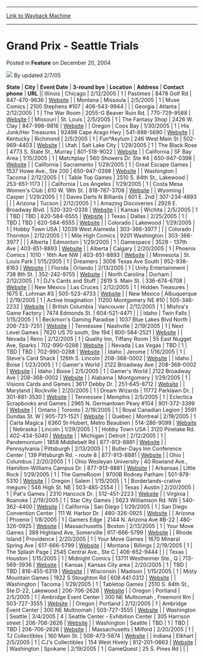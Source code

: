 
---
[Link to Wayback Machine](https://web.archive.org/web/20211027061253/https://magic.wizards.com/en/articles/archive/feature/grand-prix-seattle-trials-2004-12-20)

[_metadata_:author]:- "updated 2-7-05"
[_metadata_:description]:- "StateCityEvent Date3-round byeLocationAddressContact phoneURLIllinoisChicago2/12/20051Pastimes8478 Golf Rd847-470-9636WebsiteMontanaMissoula2/5/20051Muse Comics2100 Stephens #107406-543-9944GeorgiaAtlanta2/12/20051The War Room2055-G Beaver Ruin Rd.770-729-9588WebsiteMissouriSt. Louis2/5/20051The Fantasy Shop2426 W. Clay847-998-9816WebsiteOregonCoos Bay1/30/20051His Junk/Her"
[_metadata_:generator]:- "Drupal 7 (http://drupal.org)"
[_metadata_:publish_date]:- "2004-12-20"
[_metadata_:title]:- "Grand Prix - Seattle Trials"
[_metadata_:wayback_capture_timestamp]:- "2021-10-27 06:12:53+00:00"
[_metadata_:wayback_raw_url]:- "https://web.archive.org/web/20211027061253id_/https://magic.wizards.com/en/articles/archive/feature/grand-prix-seattle-trials-2004-12-20"
[_metadata_:wayback_url]:- "https://magic.wizards.com/en/articles/archive/feature/grand-prix-seattle-trials-2004-12-20"
---


Grand Prix - Seattle Trials
===========================



 Posted in **Feature**
 on December 20, 2004 






![](https://media.magic.wizards.com/styles/auth_small/public/generic-avatar-150_430.png)
By updated 2/7/05













 **State** | **City** | **Event Date** | **3-round bye** | **Location** | **Address** | **Contact phone** | **URL** || Illinois | Chicago | 2/12/2005 | 1 | Pastimes | 8478 Golf Rd | 847-470-9636 | [Website](http://www.pastimes.net) |
| Montana | Missoula | 2/5/2005 | 1 | Muse Comics | 2100 Stephens #107 | 406-543-9944 |  |
| Georgia | Atlanta | 2/12/2005 | 1 | The War Room | 2055-G Beaver Ruin Rd. | 770-729-9588 | [Website](http://www.southeastmagic.com) |
| Missouri | St. Louis | 2/5/2005 | 1 | The Fantasy Shop | 2426 W. Clay | 847-998-9816 | [Website](http://www.moyevents.com/) |
| Oregon | Coos Bay | 1/30/2005 | 1 | His Junk/Her Treasures | 92498 Cape Arago Hwy | 541-888-5690 | [Website](http://home.earthlink.net/~deschbil2/webpage.html) |
| Kentucky | Richmond | 2/5/2005 | 1 | Fun\*Asylum | 246 West Main St | 502-969-4403 | [Website](http://www.bluegrassmagic.com) |
| Utah | Salt Lake City | 1/29/2005 | 1 | The Black Rose | 4773 S. State St., Murray | 801-518-9022 | [Website](http://www.theblackrose.com) |
| California | SF Bay Area | 1/15/2005 | 1 | Matchplay | 560 Showers Dr. Ste #4 | 650-947-0398 | [Website](http://www.matchplay.com) |
| California | Sacramento | 1/29/2005 | 1 | Great Escape Games | 1537 Howe Ave., Ste 200 | 650-947-0398 | [Website](http://www.matchplay.com) |
| Washington | Tacoma | 2/12/2005 | 1 | Table Top Games | 2510 S. 84th St., Lakewood | 253-651-1173 |  |
| California | Los Angeles | 1/29/2005 | 1 | Costa Mesa Women's Club | 610 W. 18th St. | 818-787-3708 | [Website](http://www.aztlan-promotions.com) |
| Wyoming | Casper | 1/29/2005 | 1 | Daves Darts N Billiards | 601 E. 2nd  | 307-234-4893 |  |
| Arizona | Tucson | 2/12/2005 | 1 | Amazing Discoveries | 2928 E. Broadway Blvd. | 520-320-0338 | [Website](http://www.amazing-discoveries.com%20) |
| Kansas | Wichita | 2/5/2005 | 1 | TBD | TBD | 620-584-6555 | [Website](http://www.aussiefox.com) |
| Texas | Dallas | 2/25/2005 | 1 | TBD | TBD | 620-584-6555 | [Website](http://www.aussiefox.com) |
| Colorado | Lakewood | 1/29/2005 | 1 | Hobby Town USA | 12039 West Alameda | 303-366-3977 |  |
| Colorado | Thornton | 2/12/2005 | 1 | Mile High Comics | 9201 Washington | 303-366-3977 |  |
| Alberta | Edmonton | 1/29/2005 | 1 | Gamespace | 3528 - 137th Ave | 403-851-8893 | [Website](http://www.magiccan.com) |
| Alberta | Calgary | 2/20/2005 | 1 | Phoenix Comics | 1010 - 16th Ave NW | 403-851-8893 | [Website](http://www.magiccan.com) |
| Minnesota | St. Louis Park | 1/15/2005 | 1 | Dreamers  | 3008 Texas Ave South | 952-938-8163 | [Website](http://www.nggnet.com/dreamers) |
| Florida | Orlando | 2/13/2005 | 1 | Unity Entertainment | 738 8th St.  | 352-242-9755 | [Website](http://www.unityentertainment.net) |
| North Carolina | Durham | 2/12/2005 | 1 | DJ's Cards and Stuff | 2619 S. Main St. | 336-674-6708 | [Website](http://www.baileyscollectibles.com) |
| New Mexico | Las Cruces | 2/12/2005 | 1 | Hidden Treasures | 1675 E. Lohman #3 | 505-523-4733 | [Website](http://www.zianet.com/jfinstrom) |
| New Mexico | Albuquerque | 2/19/2005 | 1 | Active Imagination | 11200 Montgomery NE #10 | 505-346-2232 | [Website](http://www.aigamestore.com) |
| British Columbia | Vancouver | 2/12/2005 | 1 | Mishra's Game Factory | 7474 Edmonds St. | 604-521-4471 |  |
| Idaho | Twin Falls | 1/15/2005 | 1 | Beckmon's Gaming Paradise | 1037 Blue Lakes Blvd North | 208-733-7251 | [Website](http://www.beckmonscards.com) |
| Tennessee | Nashville | 2/19/2005 | 1 | Next Level Games | 7620 US 70 south, Ste 194 | 800-584-2521 | [Website](http://www.flybyniteevents.com) |
| Nevada | Reno | 2/12/2005 | 1 | Quality Inn, Tiffany Room | 55 East Nugget Ave, Sparks | 702-990-0288 | [Website](http://www.ptegames.com) |
| Nevada | Las Vegas | TBD | 1 | TBD | TBD | 702-990-0288 | [Website](http://www.ptegames.com) |
| Idaho | Jerome | 1/16/2005 | 1 | Steve's Card Shack | 126th S. Lincoln | 208-368-0002 | [Website](http://myweb.cableone.net/somerent/boisemagic/) |
| Idaho | Boise | 1/23/2005 | 1 | Gamer's World | 2122 Broadway Ave | 208-368-0002 | [Website](http://myweb.cableone.net/somerent/boisemagic/) |
| Idaho | Boise | 2/5/2005 | 1 | Gamer's World | 2122 Broadway Ave | 208-368-0002 | [Website](http://myweb.cableone.net/somerent/boisemagic/) |
| Alabama | Montgomery | 1/29/2005 | 1 | Visions Cards and Games | 3617 Debby Dr. | 251-645-8712 | [Website](http://www.groundzeromobile.com) |
| Maryland | Rockville | 2/20/2005 | 1 | Dream Wizards | 11772 Parklawn Dr. | 301-881-3530 | [Website](http://www.dreamwizards.com) |
| Tennessee | Memphis | 2/5/2005 | 1 | Eclectica Scrapbooks and Games | 2965 N. Germantown Pkwy #104 | 901-372-3399 | [Website](http://www.Comixnstuff.com) |
| Ontario | Toronto | 2/19/2005 | 1 | Royal Canadian Legion | 3591 Dundas St. W | 905-721-1521 | [Website](http://www.skyfoxgames.com) |
| Quebec | Montreal | 2/19/2005 | 1 | Carta Magica | 6360 St-Hubert, Metro Beaubien | 514-286-9099 | [Website](http://www.cartamagica.com/) |
| Nebraska | Lincoln | 1/29/2005 | 1 | Hobby Town USA | 3120 Pinelake Rd. | 402-434-5040 | [Website](http://lincolnsouthne.hobbytown.com/custompages/?id=3107) |
| Michigan | Detroit | 2/12/2005 | 1 | Pandemonium | 1858 Middlebelt Rd | 877-913-8881 | [Website](http://www.professional-events.com) |
| Pennsylvania | Pittsburgh | 2/13/2005 | 1 | Butler-Days Inn Conference Center | 139 Pittsburgh Rd. - route 8 | 877-913-8881 | [Website](http://www.professional-events.com) |
| Ohio | Columbus | 2/20/2005 | 1 | Ohio Wesleyan University | 40 Rowland Ave., Hamilton-Williams Campus Dr. | 877-913-8881 | [Website](http://www.professional-events.com) |
| Arkansas | Little Rock | 1/29/2005 | 1 | The GameRoom | 9700B Rodney Parham | 501-978-5310 | [Website](http://www.familygamescenter.com) |
| Oregon | Salem | 1/15/2005 | 1 | Borderlands-crative megumi | 546 High St. NE | 503-485-2554 |  |
| Texas | Austin | 2/20/2005 | 1 | Pat's Games | 2310 Hancock Dr. | 512-451-2223 | [Website](http://www.patsgames.com%20) |
| Virginia | Roanoke | 2/19/2005 | 1 | Star City Games | 5623 Williamson Rd. NW | 540-362-4400 | [Website](http://www.starcitygames.com) |
| California | San Diego | 1/29/2005 | 1 | San Diego Convention Center | 111 W. Harbor Dr. | 480-326-0925 | [Website](http://www.monk.org) |
| Arizona | Phoenix | 1/8/2005 | 1 | Gamers Edge | 2144 N. Arizona Ave #B-22 | 480-326-0925 | [Website](http://www.monk.org) |
| Massachusetts | Boston | 2/13/2005 | 1 | Your Move Games | 389 Highland Ave, Somerville | 617-666-5799 | [Website](/en/events/coverage/2002-australian-nationals-coverage) |
| Rhode Island | Providence | 2/20/2005 | 1 | Your Move Games | 1670 Mineral Spring Ave | 617-666-5799 | [Website](/en/events/coverage/2002-australian-nationals-coverage) |
| Montana | Billings | 2/19/2005 | 1 | The Splash Page | 2545 Central Ave., Ste C | 406-652-9444 |  |
| Texas | Houston | 1/15/2005 | 1 | Midnight Comics | 13711 Westheimer Ste., Q | 713-569-3936 | [Website](http://www.EHevents.com) |
| Kansas | Kansas City area | 2/20/2005 | 1 | TBD | TBD | 816-455-6319 | [Website](http://www.feralevents.com) |
| Wisconsin | Madison | 1/15/2005 | 1 | Misty Mountain Games | 1922 S Stoughton Rd | 608.441.0312 | [Website](http://www.mistymountaingames.com) |
| Washington | Tacoma | 1/29/2005 | 1 | Tabletop Games | 2510 S. 84th St., Ste D-22, Lakewood | 206-706-2626 | [Website](http://freeyourmind.biz) |
| Oregon | Portland | 2/5/2005 | 1 | Ambridge Event Center | 300 NE Multnomah , Freemont Rm | 503-727-3555 | [Website](http://freeyourmind.biz) |
| Oregon | Portland | 2/12/2005 | 1 | Ambridge Event Center | 300 NE Multnomah  | 503-727-3555 | [Website](http://freeyourmind.biz) |
| Washington | Seattle | 3/4/2005 | 4 | Seattle Center - Exhibition Center | 305 Harrison street | 206-706-2626 | [Website](http://freeyourmind.biz) |
| Washington | Seattle | TBD | 1 | TBD | TBD | 206-706-2626 | [Website](http://freeyourmind.biz) |
| Massachusetts | Milford | 2/20/2005 | 1 | TJ Collectibles | 160 Main St. | 508-473-5874 | [Website](http://www.tjcollect.com) |
| Indiana | Elkhart | 2/5/2005 | 1 | CJ's Collectibles | 154 West Hively | 812-201-0663 | [Website](http://www.geocities.com/simplymtg/) |
| Washington | Spokane | 2/19/2005 | 1 | GameQuest | 25 S. Pines Rd |  |  |







